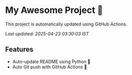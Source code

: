# My Awesome Project 🚀

This project is automatically updated using GitHub Actions.

_Last updated: 2025-04-23 03:30:03 IST_

## Features
- Auto-update README using Python 🐍
- Auto Git push with GitHub Actions 🤖

